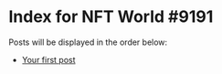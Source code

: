 # Index for NFT World #9191
Posts will be displayed in the order below:

- [Your first post](./001-first.md)

